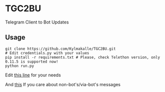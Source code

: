 # TGC2BU
Telegram Client to Bot Updates

## Usage

```
git clone https://github.com/Kylmakalle/TGC2BU.git
# Edit credentials.py with your values
pip install -r requirements.txt # Please, check Telethon version, only 0.11.5 is supported now!
python run.py
```
Edit [this line](https://github.com/Kylmakalle/TGC2BU/blob/master/updates_handler.py#L107) for your needs

And [this](https://github.com/Kylmakalle/TGC2BU/blob/master/updates_handler.py#L200) If you care about non-bot's/via-bot's messages
